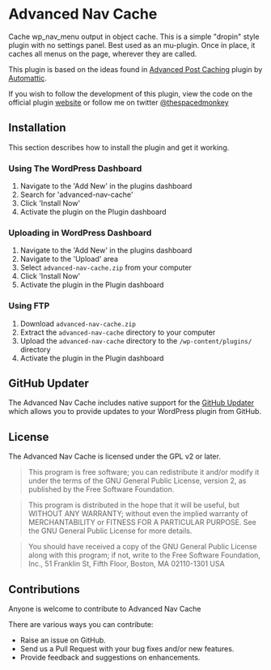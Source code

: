 Advanced Nav Cache
===================

Cache wp_nav_menu output in object cache. This is a simple "dropin" style plugin with no settings panel. Best used as an mu-plugin. Once in place, it caches all menus on the page, wherever they are called. 

This plugin is based on the ideas found in [Advanced Post Caching](https://github.com/Automattic/advanced-post-cache) plugin by [Automattic](http://automattic.com/).

If you wish to follow the development of this plugin, view the code on the official plugin [website](http://www.spacedmonkey.com/ "website") or follow me on twitter [@thespacedmonkey](https://twitter.com/thespacedmonkey)


## Installation

This section describes how to install the plugin and get it working.


### Using The WordPress Dashboard 

1. Navigate to the 'Add New' in the plugins dashboard
2. Search for 'advanced-nav-cache'
3. Click 'Install Now'
4. Activate the plugin on the Plugin dashboard

### Uploading in WordPress Dashboard

1. Navigate to the 'Add New' in the plugins dashboard
2. Navigate to the 'Upload' area
3. Select `advanced-nav-cache.zip` from your computer
4. Click 'Install Now'
5. Activate the plugin in the Plugin dashboard

### Using FTP 
1. Download `advanced-nav-cache.zip`
2. Extract the `advanced-nav-cache` directory to your computer
3. Upload the `advanced-nav-cache` directory to the `/wp-content/plugins/` directory
4. Activate the plugin in the Plugin dashboard


## GitHub Updater

The Advanced Nav Cache includes native support for the [GitHub Updater](https://github.com/afragen/github-updater) which allows you to provide updates to your WordPress plugin from GitHub.

## License

The Advanced Nav Cache is licensed under the GPL v2 or later.

> This program is free software; you can redistribute it and/or modify
it under the terms of the GNU General Public License, version 2, as
published by the Free Software Foundation.

> This program is distributed in the hope that it will be useful,
but WITHOUT ANY WARRANTY; without even the implied warranty of
MERCHANTABILITY or FITNESS FOR A PARTICULAR PURPOSE.  See the
GNU General Public License for more details.

> You should have received a copy of the GNU General Public License
along with this program; if not, write to the Free Software
Foundation, Inc., 51 Franklin St, Fifth Floor, Boston, MA  02110-1301  USA


## Contributions

Anyone is welcome to contribute to Advanced Nav Cache

There are various ways you can contribute:

* Raise an issue on GitHub.
* Send us a Pull Request with your bug fixes and/or new features.
* Provide feedback and suggestions on enhancements.
